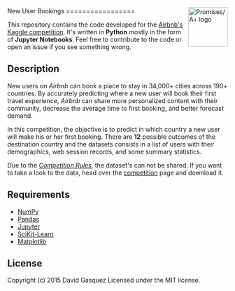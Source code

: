 <a href="http://promisesaplus.com/">
    <img
        src="http://trabble.co/toolkit/img/airbnb.png"
        alt="Promises/A+ logo"
        title="Promises/A+ 1.1 compliant"
        align="right"
        width="90"
    />
</a>
New User Bookings
=================

This repository contains the code developed for the [Airbnb's Kaggle
competition][competition]. It's written in **Python** mostly in the form
of **Jupyter Notebooks**. Feel free to contribute to the code or open an issue
if you see something wrong.

[competition]: https://www.kaggle.com/c/airbnb-recruiting-new-user-bookings


Description
-----------

New users on *Airbnb* can book a place to stay in 34,000+ cities across 190+
countries. By accurately predicting where a new user will book their first
travel experience, *Airbnb* can share more personalized content with their
community, decrease the average time to first booking, and better forecast
demand.

In this competition, the objective is to predict in which country a new user
will make his or her first booking. There are **12** possible outcomes of the
destination country and the datasets consists in a list of users with their
demographics, web session records, and some summary statistics.

Due to the [*Competition Rules*][rules], the dataset's can not be shared. If
you want to take a look to the data, head over the [competition][competition]
page and download it.

[rules]: https://www.kaggle.com/c/airbnb-recruiting-new-user-bookings/rules

Requirements
------------

* [NumPy](http://www.numpy.org/)
* [Pandas](http://pandas.pydata.org/)
* [Jupyter](http://jupyter.org/)
* [SciKit-Learn](http://scikit-learn.org/stable/)
* [Matplotlib](http://matplotlib.org/)


License
-------

Copyright (c) 2015 David Gasquez
Licensed under the MIT license.
